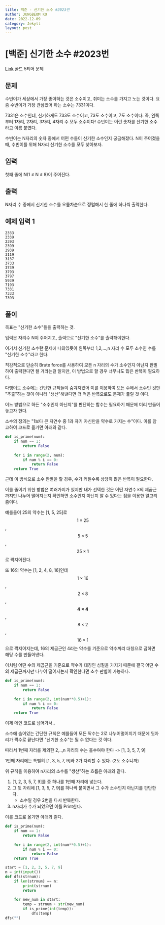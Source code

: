 ```yaml
---
title: 백준 - 신기한 소수 #2023번
author: JUNGBEOM KO
date: 2022-12-09
category: Jekyll
layout: post
---
```


# [백준] 신기한 소수 #2023번

[Link](https://www.acmicpc.net/problem/2023) 골드 5티어 문제



## 문제

수빈이가 세상에서 가장 좋아하는 것은 소수이고, 취미는 소수를 가지고 노는 것이다. 요즘 수빈이가 가장 관심있어 하는 소수는 7331이다.

7331은 소수인데, 신기하게도 733도 소수이고, 73도 소수이고, 7도 소수이다. 즉, 왼쪽부터 1자리, 2자리, 3자리, 4자리 수 모두 소수이다! 수빈이는 이런 숫자를 신기한 소수라고 이름 붙였다.

수빈이는 N자리의 숫자 중에서 어떤 수들이 신기한 소수인지 궁금해졌다. N이 주어졌을 때, 수빈이를 위해 N자리 신기한 소수를 모두 찾아보자.



## 입력

첫째 줄에 N(1 ≤ N ≤ 8)이 주어진다.



## 출력

N자리 수 중에서 신기한 소수를 오름차순으로 정렬해서 한 줄에 하나씩 출력한다.



## 예제 입력 1

```
2333
2339
2393
2399
2939
3119
3137
3733
3739
3793
3797
5939
7193
7331
7333
7393
```



## 풀이

목표는 "신기한 소수"들을 출력하는 것.

입력은 자리수 N이 주어지고, 출력으로 "신기한 소수"를 출력해야한다.

여기서 신기한 소수란 문제에 나와있듯이 왼쪽부터 1,2,...,n 자리 수 모두 소수인 수를 "신기한 소수"라고 한다.



직감적으로 단순히 Brute force를 사용하여 모든 n 자리의 수가 소수인지 아닌지 판별하여 출력한다면 될 거라는걸 알지만, 이 방법으로 할 경우 너무나도 많은 반복이 필요하다. 

다행이도 소수에는 간단한 규칙들이 숨겨져있어 이를 이용하여 모든 수에서 소수인 것만 "추출"하는 것이 아니라 "생산"해낸다면 더 적은 반복으로도 문제가 풀릴 것 이다.

어느 방법으로 하든 "소수인지 아닌지"를 판단하는 함수는 필요하기 때문에 미리 만들어 놓고자 한다.

소수의 정의는 "1보다 큰 자연수 중 1과 자기 자신만을 약수로 가지는 수"이다. 이를 참고하여 코드로 옮기면 아래와 같다.

```python
def is_prime(num):
    if num == 1:
        return False
    
    for i in range(2, num):
        if num % i == 0:
            return False
    return True
```

근데 이 방식으로 소수 판별을 할 경우, 수가 커질수록 상당히 많은 반복이 필요한다.

이를 줄이기 위한 방법은 여러가지가 있지만 내가 선택한 것은 어떤 자연수 `K`의 제곱근까지만 나누어 떨어지는지 확인하면 소수인지 아닌지 알 수 있다는 점을 이용한 알고리즘이다.

예를들어 25의 약수는 [1, 5, 25]로 $$1\times25$$, $$5\times5$$, $$25\times1$$로 짝지어진다.

또 16의 약수는 [1, 2, 4, 8, 16]인데 $$1\times16$$, $$2\times8$$, **$$4\times4$$**, $$8\times2$$, $$16\times1$$ 으로 짝지어지는데, 16의 제곱근인 4라는 약수를 기준으로 약수끼리 대칭으로 곱하면 해당 수를 만들어낸다.

이처럼 어떤 수의 제곱근을 기준으로 약수가 대칭인 성질을 가지기 때문에 결국 어떤 수의 제곱근까지만 나누어 떨어지는지 확인한다면 소수 판별이 가능하다.

```python
def is_prime(num):
    if num == 1:
        return False
    
    for i in range(2, int(num**0.5)+1):
        if num % i == 0:
            return False
    return True
```



이제 메인 코드로 넘어가서..

소수에 숨어있는 간단한 규칙은 예를들어 모든 짝수는 2로 나누어떨어지기 때문에 뒷자리가 짝수로 끝난다면 "신기한 소수"는 될 수 없다는 것 이다.

따라서 1번째 자리를 제외한 2,..,n 자리의 수는 홀수여야 한다 -> [1, 3, 5, 7, 9]

1번째 자리에는 특별히 [1, 3, 5, 7, 9]와 2가 자리할 수 있다. (2도 소수니까)



위 규칙을 이용하여 n자리의 소수를 "생산"하는 흐름은 아래와 같다.

1. [1, 2, 3, 5, 7, 9]를 중 하나를 1번째 자리에 넣는다.
2. 그 뒷 자리에 [1, 3, 5, 7, 9]를 하나씩 붙이면서 그 수가 소수인지 아닌지를 판단한다.
   - 소수일 경우 2번을 다시 반복한다.
3. n자리가 수가 되었으면 이를 Print한다.

이를 코드로 옮기면 아래와 같다.

```python
def is_prime(num):
    if num == 1:
        return False
    
    for i in range(2, int(num**0.5)+1):
        if num % i == 0:
            return False
    return True

start = [1, 2, 3, 5, 7, 9]
n = int(input())
def dfs(strnum):
    if len(strnum) == n:
        print(strnum)
        return
    
    for new_num in start:
        temp = strnum + str(new_num)
        if is_prime(int(temp)):
            dfs(temp)
dfs("")
```